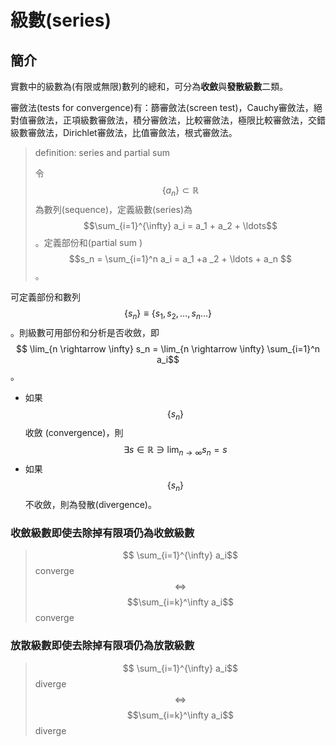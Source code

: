 # 級數\(series\)

## 簡介

實數中的級數為\(有限或無限\)數列的總和，可分為**收斂**與**發散級數**二類。

審斂法\(tests for convergence\)有：篩審斂法\(screen test\)，Cauchy審斂法，絕對值審斂法，正項級數審斂法，積分審斂法，比較審斂法，極限比較審斂法，交錯級數審斂法，Dirichlet審斂法，比值審斂法，根式審斂法。

> definition: series and partial sum
>
> 令 $$\{ a_n \} \subset \mathbb{R}$$為數列\(sequence\)，定義級數\(series\)為 $$\sum_{i=1}^{\infty} a_i = a_1 + a_2 + \ldots$$。定義部份和\(partial sum \) $$s_n  = \sum_{i=1}^n a_i = a_1 +a _2 + \ldots + a_n $$。

可定義部份和數列$$\{s_n \} \equiv \{ s_1, s_2, \ldots, s_n \ldots \}$$。則級數可用部份和分析是否收斂，即 $$ \lim_{n \rightarrow \infty} s_n =  \lim_{n \rightarrow \infty} \sum_{i=1}^n a_i$$。

* 如果 $$\{ s_n \} $$收斂 \(convergence\)，則 $$\exists s \in \mathbb{R} \ni \lim_{n \rightarrow \infty} s_n = s$$
* 如果$$\{ s_n\}$$不收斂，則為發散\(divergence\)。

### 收斂級數即使去除掉有限項仍為收斂級數

> $$ \sum_{i=1}^{\infty} a_i$$ converge $$ \Leftrightarrow$$$$\sum_{i=k}^\infty a_i$$converge

### 放散級數即使去除掉有限項仍為放散級數

> $$ \sum_{i=1}^{\infty} a_i$$ diverge $$ \Leftrightarrow$$$$\sum_{i=k}^\infty a_i$$diverge






